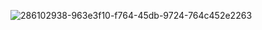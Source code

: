 ![286102938-963e3f10-f764-45db-9724-764c452e2263](https://github.com/shawna-tuli-silicon-valley/accenture-uci-recruitment/assets/19508013/227f1038-bb78-46fc-b845-cb0f4792314b)
